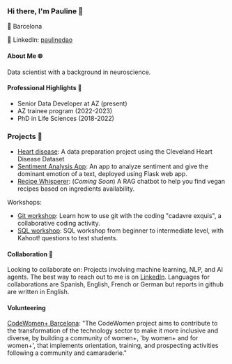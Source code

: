 ### Hi there, I'm Pauline 👋

📍 Barcelona

🔗 LinkedIn: [paulinedao](https://www.linkedin.com/in/pauline-dao)


#### About Me 🌐

Data scientist with a background in neuroscience.


#### Professional Highlights 🌟
- Senior Data Developer at AZ (present)
- AZ trainee program (2022-2023)
- PhD in Life Sciences (2018-2022)

### Projects 📖
- [Heart disease](https://github.com/paulinedao/heart_disease): A data preparation project using the Cleveland Heart Disease Dataset
- [Sentiment Analysis App](https://github.com/paulinedao/sentiment_analysis_app): An app to analyze sentiment and give the dominant emotion of a text, deployed using Flask web app.
- [Recipe Whisperer](https://github.com/paulinedao/recipe-whisperer): (*Coming Soon*) A RAG chatbot to help you find vegan recipes based on ingredients availability. 


Workshops:
- [Git workshop](https://github.com/paulinedao/git-workshop): Learn how to use git with the coding "cadavre exquis", a collaborative coding activity.
- [SQL workshop](https://github.com/YaniaNada/SQL-workshop_data_preparation): SQL workshop from beginner to intermediate level, with Kahoot! questions to test students.

  
#### Collaboration 👯
Looking to collaborate on: Projects involving machine learning, NLP, and AI agents.
The best way to reach out to me is on [LinkedIn](https://www.linkedin.com/in/pauline-dao). 
Languages for collaborations are Spanish, English, French or German but reports in github are written in English. 


#### Volunteering 
[CodeWomen+ Barcelona](https://codewomen.plus/en/): 
"The CodeWomen project aims to contribute to the transformation of the technology sector to make it more inclusive and diverse, by building a community of women+, 'by women+ and for women+', that implements orientation, training, and prospecting activities following a community and camaraderie."


  
